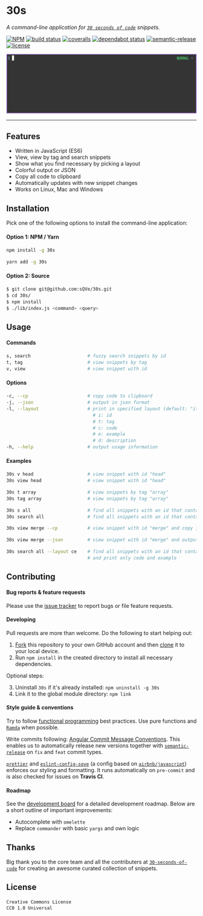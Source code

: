 # 30s

_A command-line application for [`30 seconds of code`](https://github.com/30-seconds/30-seconds-of-code/) snippets._

[![NPM](https://img.shields.io/npm/v/30s.svg)](https://www.npmjs.com/package/30s) [![build status](https://travis-ci.org/sQVe/30s.svg?branch=master)](https://travis-ci.org/sQVe/30s) [![coveralls](https://coveralls.io/repos/github/sQVe/30s/badge.svg)](https://coveralls.io/github/sQVe/30s) [![dependabot status](https://api.dependabot.com/badges/status?host=github&repo=sQVe/30s)](https://dependabot.com) [![semantic-release](https://img.shields.io/badge/%20%20%F0%9F%93%A6%F0%9F%9A%80-semantic--release-e10079.svg)](https://github.com/semantic-release/semantic-release) [![license](https://img.shields.io/badge/license-CC0--1.0-blue.svg)](https://github.com/sQVe/30s/blob/develop/LICENSE)

![Demo](/.github/demo.gif?raw=true)

<hr>

## Features

- Written in JavaScript (ES6)
- View, view by tag and search snippets
- Show what you find necessary by picking a layout
- Colorful output or JSON
- Copy all code to clipboard
- Automatically updates with new snippet changes
- Works on Linux, Mac and Windows

## Installation

Pick one of the following options to install the command-line application:

#### Option 1: NPM / Yarn

```bash
npm install -g 30s
```

```bash
yarn add -g 30s
```

#### Option 2: Source

```bash
$ git clone git@github.com:sQVe/30s.git
$ cd 30s/
$ npm install
$ ./lib/index.js <command> <query>
```

## Usage

#### Commands

```bash
s, search                     # fuzzy search snippets by id
t, tag                        # view snippets by tag
v, view                       # view snippet with id
```

#### Options

```bash
-c, --cp                      # copy code to clipboard
-j, --json                    # output in json format
-l, --layout                  # print in specified layout (default: "itced")
                                # i: id
                                # t: tag
                                # c: code
                                # e: example
                                # d: description
-h, --help                    # output usage information
```

#### Examples

```bash
30s v head                    # view snippet with id "head"
30s view head                 # view snippet with id "head"
```

```bash
30s t array                   # view snippets by tag "array"
30s tag array                 # view snippets by tag "array"
```

```bash
30s s all                     # find all snippets with an id that contains "all"
30s search all                # find all snippets with an id that contains "all"
```

```bash
30s view merge --cp           # view snippet with id "merge" and copy its code
```

```bash
30s view merge --json         # view snippet with id "merge" and output as json
```

```bash
30s search all --layout ce    # find all snippets with an id that contains "all"
                              # and print only code and example
```

## Contributing

#### Bug reports & feature requests

Please use the [issue tracker](https://github.com/sQVe/30s/issues) to report bugs or file feature requests.

#### Developing

Pull requests are more than welcome. Do the following to start helping out:

1. [Fork](https://help.github.com/articles/fork-a-repo/) this repository to your own GitHub account and then [clone](https://help.github.com/articles/cloning-a-repository/) it to your local device.
2. Run `npm install` in the created directory to install all necessary dependencies.

Optional steps:

3. Uninstall `30s` if it's already installed: `npm uninstall -g 30s`
4. Link it to the global module directory: `npm link`

#### Style guide & conventions

Try to follow [functional programming](https://en.wikipedia.org/wiki/Functional_programming) best practices. Use pure functions and [`Ramda`](https://github.com/ramda/ramda) when possible.

Write commits following: [Angular Commit Message Conventions](https://github.com/angular/angular.js/blob/master/DEVELOPERS.md#-git-commit-guidelines). This enables us to automatically release new versions together with [`semantic-release`](https://github.com/semantic-release/semantic-release) on `fix` and `feat` commit types.

[`prettier`](https://github.com/prettier/prettier) and [`eslint-config-sqve`](https://github.com/sQVe/eslint-config-sqve) (a config based on [`airbnb/javascript`](https://github.com/airbnb/javascript)) enforces our styling and formatting. It runs automatically on `pre-commit` and is also checked for issues on **Travis CI**.

#### Roadmap

See the [development board](https://github.com/sQVe/30s/projects/1) for a detailed development roadmap. Below are a short outline of important improvements:

- Autocomplete with `omelette`
- Replace `commander` with basic `yargs` and own logic

## Thanks

Big thank you to the core team and all the contributers at [`30-seconds-of-code`](https://github.com/Chalarangelo/30-seconds-of-code) for creating an awesome curated collection of snippets.

## License

```
Creative Commons License
CC0 1.0 Universal
```
